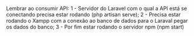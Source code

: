 Lembrar ao consumir API:
1 - Servidor do Laravel com o qual a API está se conectando precisa estar rodando (php artisan serve);
2 - Precisa estar rodando o Xampp com a conexão ao banco de dados para o Laraval pegar os dados do banco;
3 - Por fim estar rodando o servidor npm (npm start)